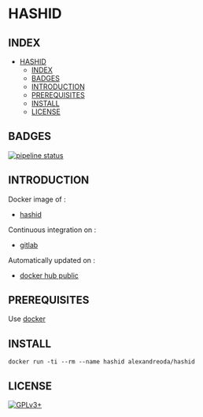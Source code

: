# HASHID


## INDEX

- [HASHID](#hashid)
  - [INDEX](#index)
  - [BADGES](#badges)
  - [INTRODUCTION](#introduction)
  - [PREREQUISITES](#prerequisites)
  - [INSTALL](#install)
  - [LICENSE](#license)


## BADGES

[![pipeline status](https://gitlab.com/oda-alexandre/hashid/badges/master/pipeline.svg)](https://gitlab.com/oda-alexandre/hashid/commits/master)


## INTRODUCTION

Docker image of :

- [hashid](https://tools.kali.org/password-attacks/hash-identifier)

Continuous integration on :

- [gitlab](https://gitlab.com/oda-alexandre/hashid/pipelines)

Automatically updated on :

- [docker hub public](https://hub.docker.com/r/alexandreoda/hashid)


## PREREQUISITES

Use [docker](https://www.docker.com)


## INSTALL

```docker run -ti --rm --name hashid alexandreoda/hashid```


## LICENSE

[![GPLv3+](http://gplv3.fsf.org/gplv3-127x51.png)](https://gitlab.com/oda-alexandre/hashid/blob/master/LICENSE)
